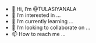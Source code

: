 - 👋 Hi, I’m @TULASIYANALA
- 👀 I’m interested in ...
- 🌱 I’m currently learning ...
- 💞️ I’m looking to collaborate on ...
- 📫 How to reach me ...

<!---
TULASIYANALA/TULASIYANALA is a ✨ special ✨ repository because its `README.md` (this file) appears on your GitHub profile.
You can click the Preview link to take a look at your changes.
--->
